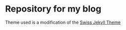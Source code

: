 # Repository for my blog

Theme used is a modification of the [Swiss Jekyll Theme](https://github.com/broccolini/swiss)